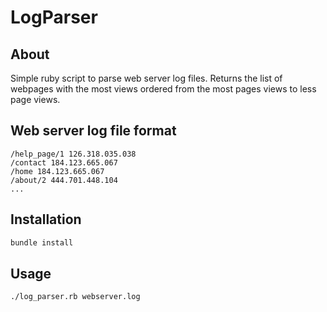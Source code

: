 # LogParser

## About
Simple ruby script to parse web server log files. Returns the list of webpages with the most views ordered from the most pages views to less page views.

## Web server log file format
```
/help_page/1 126.318.035.038
/contact 184.123.665.067
/home 184.123.665.067
/about/2 444.701.448.104
...
```

## Installation

```ruby
bundle install
```

## Usage
```
./log_parser.rb webserver.log
```